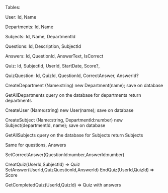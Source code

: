 Tables:

User:
Id, Name

Departments:
Id, Name

Subjects:
Id, Name, DepartmentId

Questions:
Id, Description, SubjectId

Answers:
Id, QuestionId, AnswerText, IsCorrect

Quiz:
Id, SubjectId, UserId, StartDate, Score?,

QuizQuestion:
Id, QuizId, QuestionId, CorrectAnswer, AnswerId?

CreateDepartment (Name:string)
new Department(name);
save on database

GetAllDepartments
query on the database for departments
return departments

CreateUser (Name:string)
new User(name);
save on database

CreateSubject (Name:string, DepartmentId:number)
new Subject(departmentId, name);
save on database

GetAllSubjects
query on the database for Subjects
return Subjects

Same for questions, Answers

SetCorrectAnswer(QuestionId:number,AnswerId:number)

CreatQuiz(UserId,SubjectId) => Quiz
SetAnswer(UserId,QuizQuestionId,AnswerId)
EndQuiz(UserId,QuizId) => Score

GetCompletedQuiz(UserId,QuizId) => Quiz with answers
